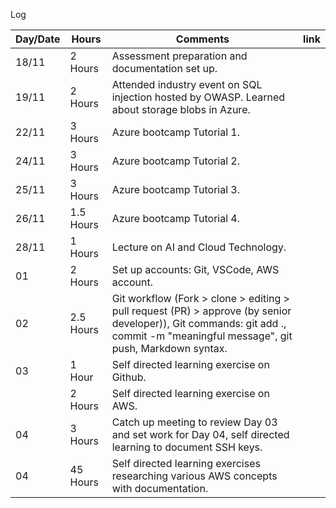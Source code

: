 Log

 Day/Date | Hours | Comments| link |
|--|--|--| --|
| 18/11   |  2 Hours | Assessment preparation and documentation set up.| |
| 19/11   |  2 Hours | Attended industry event on SQL injection hosted by OWASP. Learned about storage blobs in Azure.| |
| 22/11   |  3 Hours | Azure bootcamp Tutorial 1.| |
| 24/11   |  3 Hours | Azure bootcamp Tutorial 2.| |
| 25/11   |  3 Hours | Azure bootcamp Tutorial 3.| |
| 26/11   |  1.5 Hours | Azure bootcamp Tutorial 4.| |
| 28/11   |  1 Hours | Lecture on AI and Cloud Technology.| |
| 01   |  2 Hours | Set up accounts: Git, VSCode, AWS account.| |
| 02   |  2.5 Hours | Git workflow (Fork > clone > editing > pull request (PR) > approve (by senior developer)), Git commands: git add ., commit -m "meaningful message", git push, Markdown syntax.| |
| 03   |  1 Hour | Self directed learning exercise on Github.| |
|    |  2 Hours | Self directed learning exercise on AWS.| |
| 04   |  3 Hours | Catch up meeting to review Day 03 and set work for Day 04, self directed learning to document SSH keys.| |
| 04   |  45 Hours | Self directed learning exercises researching various AWS concepts with documentation.| |